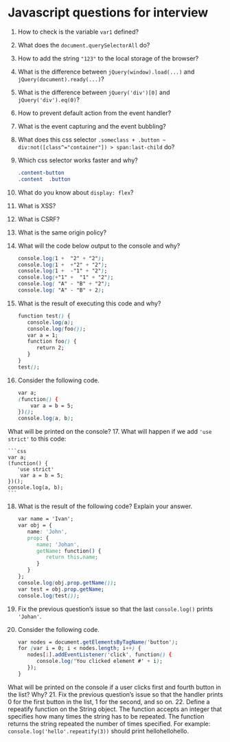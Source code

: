 # Javascript questions for interview

1. How to check is the variable `var1` defined?
2. What does the `document.querySelectorAll` do?
3. How to add the string `"123"` to the local storage of the browser?
4. What is the difference between `jQuery(window).load(...)` and `jQuery(document).ready(...)`?
5. What is the difference between `jQuery('div')[0]` and `jQuery('div').eq(0)`?
6. How to prevent default action from the event handler?
7. What is the event capturing and the event bubbling?
8. What does this css selector 
`.someclass + .button ~ div:not([class^="container"]) > span:last-child` do?
9. Which css selector works faster and why?

    ```css
    .content-button
    .content  .button
    ```
10. What do you know about `display: flex`?
11. What is XSS?
12. What is CSRF?
13. What is the same origin policy?
14. What will the code below output to the console and why?

    ```css
    console.log(1 +  "2" + "2");
    console.log(1 +  +"2" + "2");
    console.log(1 +  -"1" + "2");
    console.log(+"1" +  "1" + "2");
    console.log( "A" - "B" + "2");
    console.log( "A" - "B" + 2);
    ```
15. What is the result of executing this code and why?

    ```css
    function test() {
       console.log(a);
       console.log(foo());
       var a = 1;
       function foo() {
          return 2;
       }
    }
    test();
    ```
16. Consider the following code.

    ```css
    var a;
    (function() {
        var a = b = 5;
    })();
    console.log(a, b);
    ```
What will be printed on the console?
17. What will happen if we add `'use strict'` to this code:

    ```css
    var a;
    (function() {
       'use strict'
        var a = b = 5;
    })();
    console.log(a, b);
    ```
18. What is the result of the following code? Explain your answer.

    ```css
    var name = 'Ivan';
    var obj = {
       name: 'John',
       prop: {
          name: 'Johan',
          getName: function() {
             return this.name;
          }
       }
    };
    console.log(obj.prop.getName());
    var test = obj.prop.getName;
    console.log(test());
    ```
19. Fix the previous question’s issue so that the last `console.log()` prints `'Johan'`.
20. Consider the following code.

    ```css
    var nodes = document.getElementsByTagName('button');
    for (var i = 0; i < nodes.length; i++) {
       nodes[i].addEventListener('click', function() {
          console.log('You clicked element #' + i);
       });
    }
    ```
What will be printed on the console if a user clicks first and fourth button in the list? Why?
21. Fix the previous question’s issue so that the handler prints 0 for the first button in the list, 1 for the second, and so on.
22. Define a repeatify function on the String object. The function accepts an integer that specifies how many times the string has to be repeated. The function returns the string repeated the number of times specified. For example:
`console.log('hello'.repeatify(3))` should print hellohellohello.



